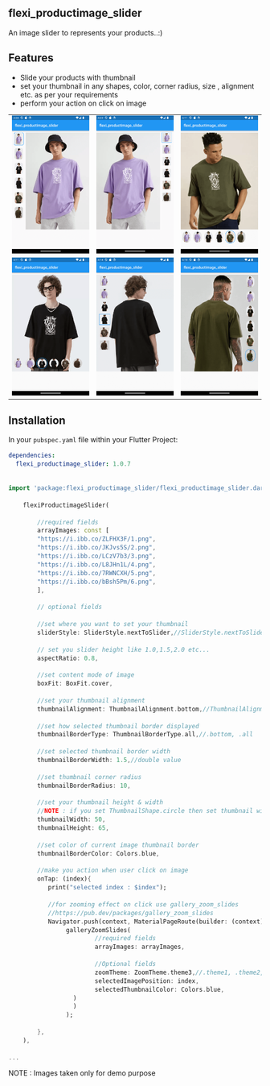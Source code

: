 ## flexi_productimage_slider

 An image slider to represents your products..:)

## Features

 - Slide your products with thumbnail 
 - set your thumbnail in any shapes, color, corner radius, size , alignment etc. as per your requirements
 - perform your action on click on image

<table>
   <tr>
      <td>
         <img width="250px" src="https://raw.githubusercontent.com/Dharini17/flexi_productimage_slider/master/assets/1.png">
      </td>   
        <td>
         <img width="250px" src="https://raw.githubusercontent.com/Dharini17/flexi_productimage_slider/master/assets/2.png">
      </td> 
        <td>
         <img width="250px" src="https://raw.githubusercontent.com/Dharini17/flexi_productimage_slider/master/assets/3.png">
      </td> 
    </tr>
  <tr>
      <td>
         <img width="250px" src="https://raw.githubusercontent.com/Dharini17/flexi_productimage_slider/master/assets/4.png">
      </td>   
        <td>
         <img width="250px" src="https://raw.githubusercontent.com/Dharini17/flexi_productimage_slider/master/assets/5.png">
      </td> 
        <td>
         <img width="250px" src="https://raw.githubusercontent.com/Dharini17/flexi_productimage_slider/master/assets/6.png">
      </td> 
    </tr> 
</table>

## Installation

  In your `pubspec.yaml` file within your Flutter Project:

```yaml
dependencies:
  flexi_productimage_slider: 1.0.7
```

```dart

import 'package:flexi_productimage_slider/flexi_productimage_slider.dart';

    flexiProductimageSlider(
    
        //required fields
        arrayImages: const [
        "https://i.ibb.co/ZLFHX3F/1.png",
        "https://i.ibb.co/JKJvs5S/2.png",
        "https://i.ibb.co/LCzV7b3/3.png",
        "https://i.ibb.co/L8JHn1L/4.png",
        "https://i.ibb.co/7RWNCXH/5.png",
        "https://i.ibb.co/bBsh5Pm/6.png",
        ],
        
        // optional fields
        
        //set where you want to set your thumbnail
        sliderStyle: SliderStyle.nextToSlider,//SliderStyle.nextToSlider
        
        // set you slider height like 1.0,1.5,2.0 etc...
        aspectRatio: 0.8,
        
        //set content mode of image
        boxFit: BoxFit.cover,
        
        //set your thumbnail alignment 
        thumbnailAlignment: ThumbnailAlignment.bottom,//ThumbnailAlignment.right , ThumbnailAlignment.bottom

        //set how selected thumbnail border displayed
        thumbnailBorderType: ThumbnailBorderType.all,//.bottom, .all

        //set selected thumbnail border width
        thumbnailBorderWidth: 1.5,//double value
        
        //set thumbnail corner radius
        thumbnailBorderRadius: 10,
        
        //set your thumbnail height & width
        //NOTE : if you set ThumbnailShape.circle then set thumbnail width height same
        thumbnailWidth: 50,
        thumbnailHeight: 65,
        
        //set color of current image thumbnail border
        thumbnailBorderColor: Colors.blue,
        
        //make you action when user click on image
        onTap: (index){
           print("selected index : $index");

           //for zooming effect on click use gallery_zoom_slides
           //https://pub.dev/packages/gallery_zoom_slides
           Navigator.push(context, MaterialPageRoute(builder: (context)=>
                galleryZoomSlides(                
                        //required fields
                        arrayImages: arrayImages,
                        
                        //Optional fields
                        zoomTheme: ZoomTheme.theme3,//.theme1, .theme2, .theme3
                        selectedImagePosition: index,
                        selectedThumbnailColor: Colors.blue,
                  )
                  )
                );
           
        },
    ),

...


```
NOTE : Images taken only for demo purpose
